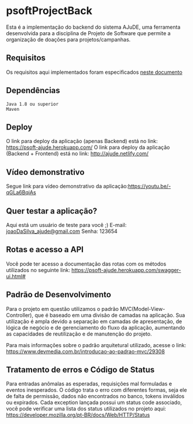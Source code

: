 # psoftProjectBack

Esta é a implementação do backend do sistema AJuDE, uma ferramenta desenvolvida para a disciplina de Projeto de Software que permite a organização de doações para projetos/campanhas. 

## Requisitos

Os requisitos aqui implementados foram especificados [neste documento](https://docs.google.com/document/d/1h5WhnOhvyRmIbj_obhWK5XmoJgK35lVWPM2UwwMOT_Y/preview)

## Dependências
```
Java 1.8 ou superior
Maven
```
## Deploy
O link para deploy da aplicação (apenas Backend) está no link: https://psoft-ajude.herokuapp.com/
O link para deploy da aplicação (Backend + Frontend) está no link: http://ajude.netlify.com/

## Vídeo demonstrativo
Segue link para vídeo demonstrativo da aplicação:https://youtu.be/-qGLa6BqiAs

## Quer testar a aplicação?
Aqui está um usuário de teste para você ;)
E-mail: joaoDaSilva_ajude@gmail.com
Senha: 123654

## Rotas e acesso a API

Você pode ter acesso a documentação das rotas com os métodos utilizados no seguinte link: https://psoft-ajude.herokuapp.com/swagger-ui.html# 

## Padrão de Desenvolvimento

Para o projeto em questão utilizamos o padrão MVC(Model-View-Controller), que é baseado em uma divisão de camadas na aplicação. Sua utilização é ampla devido a separação em camadas de apresentação, de lógica de negócio e de gerenciamento do fluxo da aplicação, aumentando as capacidades de reutilização e de manutenção do projeto. 

Para mais informações sobre o padrão arquitetural utilizado, acesse o link: https://www.devmedia.com.br/introducao-ao-padrao-mvc/29308

## Tratamento de erros e Código de Status

Para entradas anômalas as esperadas, requisições mal formuladas e eventos inesperados. O código trata o erro com diferentes formas, seja ele de falta de permissão, dados não encontrados no banco, tokens inválidos ou expirados.
Cada exception lançada possui um status code associado, você pode verificar uma lista dos status utilizados no projeto aqui: https://developer.mozilla.org/pt-BR/docs/Web/HTTP/Status
